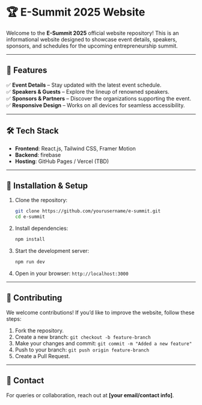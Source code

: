 # 🏆 E-Summit 2025 Website  

Welcome to the **E-Summit 2025** official website repository! This is an informational website designed to showcase event details, speakers, sponsors, and schedules for the upcoming entrepreneurship summit.

---

## 🌟 Features  
✅ **Event Details** – Stay updated with the latest event schedule.  
✅ **Speakers & Guests** – Explore the lineup of renowned speakers.  
✅ **Sponsors & Partners** – Discover the organizations supporting the event.  
✅ **Responsive Design** – Works on all devices for seamless accessibility.  

---

## 🛠 Tech Stack  
- **Frontend**: React.js, Tailwind CSS, Framer Motion  
- **Backend**: firebase  
- **Hosting**: GitHub Pages / Vercel (TBD)

---

## 🚀 Installation & Setup  
1. Clone the repository:  
   ```bash
   git clone https://github.com/yourusername/e-summit.git
   cd e-summit
   ```
2. Install dependencies:  
   ```bash
   npm install
   ```
3. Start the development server:  
   ```bash
   npm run dev
   ```
4. Open in your browser: `http://localhost:3000`  

---

## 🎯 Contributing  
We welcome contributions! If you’d like to improve the website, follow these steps:  
1. Fork the repository.  
2. Create a new branch: `git checkout -b feature-branch`  
3. Make your changes and commit: `git commit -m "Added a new feature"`  
4. Push to your branch: `git push origin feature-branch`  
5. Create a Pull Request.  

---

## 📩 Contact  
For queries or collaboration, reach out at **[your email/contact info]**.  
